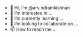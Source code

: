 - 👋 Hi, I’m @arvindramkishnan
- 👀 I’m interested in ...
- 🌱 I’m currently learning ...
- 💞️ I’m looking to collaborate on ...
- 📫 How to reach me ...

<!---
arvindramkishnan/arvindramkishnan is a ✨ special ✨ repository because its `README.md` (this file) appears on your GitHub profile.
You can click the Preview link to take a look at your changes.
--->
